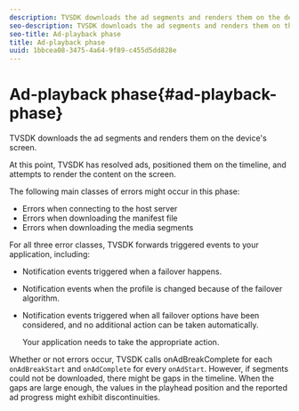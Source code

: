 ```yaml
---
description: TVSDK downloads the ad segments and renders them on the device's screen.
seo-description: TVSDK downloads the ad segments and renders them on the device's screen.
seo-title: Ad-playback phase
title: Ad-playback phase
uuid: 1bbcea08-3475-4a64-9f89-c455d5dd828e
---
```


# Ad-playback phase{#ad-playback-phase}

TVSDK downloads the ad segments and renders them on the device's screen.

At this point, TVSDK has resolved ads, positioned them on the timeline, and attempts to render the content on the screen.

The following main classes of errors might occur in this phase:

* Errors when connecting to the host server 
* Errors when downloading the manifest file 
* Errors when downloading the media segments

For all three error classes, TVSDK forwards triggered events to your application, including:

* Notification events triggered when a failover happens. 
* Notification events when the profile is changed because of the failover algorithm. 
* Notification events triggered when all failover options have been considered, and no additional action can be taken automatically.

  Your application needs to take the appropriate action.

Whether or not errors occur, TVSDK calls onAdBreakComplete for each `onAdBreakStart` and `onAdComplete` for every `onAdStart`. However, if segments could not be downloaded, there might be gaps in the timeline. When the gaps are large enough, the values in the playhead position and the reported ad progress might exhibit discontinuities. 
